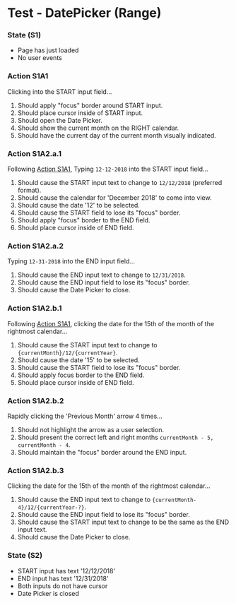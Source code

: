 # Test - DatePicker (Range)


### State (S1)

- Page has just loaded
- No user events

### Action S1A1

Clicking into the START input field...

1. Should apply "focus" border around START input.
1. Should place cursor inside of START input.
1. Should open the Date Picker.
1. Should show the current month on the RIGHT calendar.
1. Should have the current day of the current month visually indicated.

### Action S1A2.a.1

Following [Action S1A1](#action-s1a1), Typing `12-12-2018` into the START input field...

1. Should cause the START input text to change to `12/12/2018` (preferred format).
1. Should cause the calendar for 'December 2018' to come into view.
1. Should cause the date '12' to be selected.
1. Should cause the START field to lose its "focus" border.
1. Should apply "focus" border to the END field.
1. Should place cursor inside of END field.

### Action S1A2.a.2

Typing `12-31-2018` into the END input field...

1. Should cause the END input text to change to `12/31/2018`.
1. Should cause the END input field to lose its "focus" border.
1. Should cause the Date Picker to close.

### Action S1A2.b.1

Following [Action S1A1](#action-s1a1), clicking the date for the 15th of the month of the rightmost calendar...

1. Should cause the START input text to change to `{currentMonth}/12/{currentYear}`.
1. Should cause the date '15' to be selected.
1. Should cause the START field to lose its "focus" border.
1. Should apply focus border to the END field.
1. Should place cursor inside of END field.

### Action S1A2.b.2

Rapidly clicking the 'Previous Month' arrow 4 times...

1. Should not highlight the arrow as a user selection.
1. Should present the correct left and right months `currentMonth - 5, currentMonth - 4`.
1. Should maintain the "focus" border around the END input.

### Action S1A2.b.3

Clicking the date for the 15th of the month of the rightmost calendar...

1. Should cause the END input text to change to `{currentMonth-4}/12/{currentYear-?}`.
1. Should cause the END input field to lose its "focus" border.
1. Should cause the START input text to change to be the same as the END input text.
1. Should cause the Date Picker to close.


### State (S2)

- START input has text '12/12/2018'
- END input has text '12/31/2018'
- Both inputs do not have cursor
- Date Picker is closed

